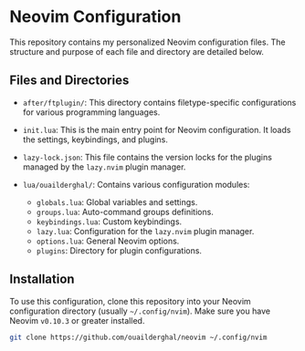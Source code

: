 # Neovim Configuration

This repository contains my personalized Neovim configuration files. The structure and purpose of each file and
directory are detailed below.

## Files and Directories

- `after/ftplugin/`: This directory contains filetype-specific configurations for various programming languages. 
- `init.lua`: This is the main entry point for Neovim configuration. It loads the settings, keybindings, and plugins.
- `lazy-lock.json`: This file contains the version locks for the plugins managed by the `lazy.nvim` plugin manager.

- `lua/ouailderghal/`: Contains various configuration modules:
    * `globals.lua`: Global variables and settings.
    * `groups.lua`: Auto-command groups definitions.
    * `keybindings.lua`: Custom keybindings.
    * `lazy.lua`: Configuration for the `lazy.nvim` plugin manager.
    * `options.lua`: General Neovim options.
    * `plugins`: Directory for plugin configurations.

## Installation

To use this configuration, clone this repository into your Neovim configuration directory (usually `~/.config/nvim`).
Make sure you have Neovim `v0.10.3` or greater installed.

```sh
git clone https://github.com/ouailderghal/neovim ~/.config/nvim
```
